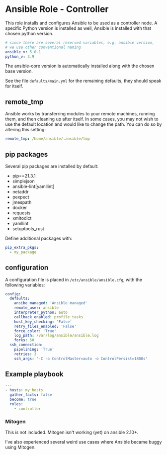 # Ansible Role - Controller

This role installs and configures Ansible to be used as a controller node.
A specific Python version is installed as well, Ansible is installed with that chosen python version.

```yaml
# since there are several reserved variables, e.g. ansible version,
# we use other conventional naming
ansible_v: 5.0.1
python_v: 3.9
```
The ansible-core version is automatically installed along with the chosen base version.

See the file `defaults/main.yml` for the remaining defaults, they should speak for itself.

## remote_tmp

Ansible works by transferring modules to your remote machines, running them, and then cleaning up after itself. In some cases, you may not wish to use the default location and would like to change the path. You can do so by altering this setting:

```yaml
remote_tmp: /home/ansible/.ansible/tmp
```

## pip packages

Several pip packages are installed by default:

  - pip==21.3.1
  - simplejson
  - ansible-lint[yamllint]
  - netaddr
  - pexpect
  - jmespath
  - docker
  - requests
  - xmltodict
  - yamllint
  - setuptools_rust

Define additional packages with:

```yaml
pip_extra_pkgs:
  - my_package
```

## configuration

A configuration file is placed in `/etc/ansible/ansible.cfg`, with the following variables:

```yaml
config:
  defaults:
    ansibe_managed: 'Ansible managed'
    remote_user: ansible
    interpreter_python: auto
    callback_enabled: profile_tasks
    host_key_checking: 'False'
    retry_files_enabled: 'False'
    force_color: 'True'
    log_path: /var/log/ansible/ansible.log
    forks: 50
  ssh_connection:
    pipelining: 'True'
    retries: 3
    ssh_args: '-C -o ControlMaster=auto -o ControlPersist=1800s'
```

## Example playbook

```yaml
---
- hosts: my_hosts
  gather_facts: false
  become: true
  roles:
    - controller
```

### Mitogen

This is not included.
Mitogen isn't working (yet) on ansible 2.10+.

I've also experienced several weird use cases where Ansible became buggy using Mitogen.
